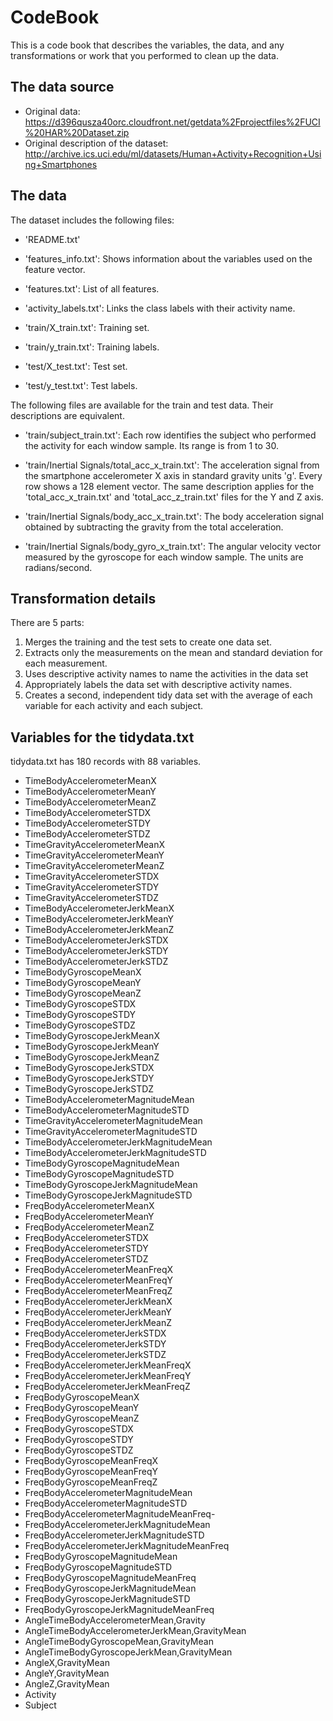 # CodeBook

This is a code book that describes the variables, the data, and any transformations or work that you performed to clean up the data.

## The data source

* Original data: https://d396qusza40orc.cloudfront.net/getdata%2Fprojectfiles%2FUCI%20HAR%20Dataset.zip
* Original description of the dataset: http://archive.ics.uci.edu/ml/datasets/Human+Activity+Recognition+Using+Smartphones

## The data

The dataset includes the following files:

- 'README.txt'

- 'features_info.txt': Shows information about the variables used on the feature vector.

- 'features.txt': List of all features.

- 'activity_labels.txt': Links the class labels with their activity name.

- 'train/X_train.txt': Training set.

- 'train/y_train.txt': Training labels.

- 'test/X_test.txt': Test set.

- 'test/y_test.txt': Test labels.

The following files are available for the train and test data. Their descriptions are equivalent.

- 'train/subject_train.txt': Each row identifies the subject who performed the activity for each window sample. Its range is from 1 to 30.

- 'train/Inertial Signals/total_acc_x_train.txt': The acceleration signal from the smartphone accelerometer X axis in standard gravity units 'g'. Every row shows a 128 element vector. The same description applies for the 'total_acc_x_train.txt' and 'total_acc_z_train.txt' files for the Y and Z axis.

- 'train/Inertial Signals/body_acc_x_train.txt': The body acceleration signal obtained by subtracting the gravity from the total acceleration.

- 'train/Inertial Signals/body_gyro_x_train.txt': The angular velocity vector measured by the gyroscope for each window sample. The units are radians/second.


## Transformation details

There are 5 parts:

1. Merges the training and the test sets to create one data set.
2. Extracts only the measurements on the mean and standard deviation for each measurement.
3. Uses descriptive activity names to name the activities in the data set
4. Appropriately labels the data set with descriptive activity names.
5. Creates a second, independent tidy data set with the average of each variable for each activity and each subject.

## Variables for the tidydata.txt
tidydata.txt has 180 records with 88 variables.
- TimeBodyAccelerometerMeanX
- TimeBodyAccelerometerMeanY
- TimeBodyAccelerometerMeanZ
- TimeBodyAccelerometerSTDX
- TimeBodyAccelerometerSTDY
- TimeBodyAccelerometerSTDZ
- TimeGravityAccelerometerMeanX
- TimeGravityAccelerometerMeanY
- TimeGravityAccelerometerMeanZ
- TimeGravityAccelerometerSTDX
- TimeGravityAccelerometerSTDY
- TimeGravityAccelerometerSTDZ
- TimeBodyAccelerometerJerkMeanX
- TimeBodyAccelerometerJerkMeanY
- TimeBodyAccelerometerJerkMeanZ
- TimeBodyAccelerometerJerkSTDX
- TimeBodyAccelerometerJerkSTDY
- TimeBodyAccelerometerJerkSTDZ
- TimeBodyGyroscopeMeanX
- TimeBodyGyroscopeMeanY
- TimeBodyGyroscopeMeanZ
- TimeBodyGyroscopeSTDX
- TimeBodyGyroscopeSTDY
- TimeBodyGyroscopeSTDZ
- TimeBodyGyroscopeJerkMeanX
- TimeBodyGyroscopeJerkMeanY
- TimeBodyGyroscopeJerkMeanZ
- TimeBodyGyroscopeJerkSTDX
- TimeBodyGyroscopeJerkSTDY
- TimeBodyGyroscopeJerkSTDZ
- TimeBodyAccelerometerMagnitudeMean
- TimeBodyAccelerometerMagnitudeSTD
- TimeGravityAccelerometerMagnitudeMean
- TimeGravityAccelerometerMagnitudeSTD
- TimeBodyAccelerometerJerkMagnitudeMean
- TimeBodyAccelerometerJerkMagnitudeSTD
- TimeBodyGyroscopeMagnitudeMean
- TimeBodyGyroscopeMagnitudeSTD
- TimeBodyGyroscopeJerkMagnitudeMean
- TimeBodyGyroscopeJerkMagnitudeSTD
- FreqBodyAccelerometerMeanX
- FreqBodyAccelerometerMeanY
- FreqBodyAccelerometerMeanZ
- FreqBodyAccelerometerSTDX
- FreqBodyAccelerometerSTDY
- FreqBodyAccelerometerSTDZ
- FreqBodyAccelerometerMeanFreqX
- FreqBodyAccelerometerMeanFreqY
- FreqBodyAccelerometerMeanFreqZ
- FreqBodyAccelerometerJerkMeanX
- FreqBodyAccelerometerJerkMeanY
- FreqBodyAccelerometerJerkMeanZ
- FreqBodyAccelerometerJerkSTDX
- FreqBodyAccelerometerJerkSTDY
- FreqBodyAccelerometerJerkSTDZ
- FreqBodyAccelerometerJerkMeanFreqX
- FreqBodyAccelerometerJerkMeanFreqY
- FreqBodyAccelerometerJerkMeanFreqZ
- FreqBodyGyroscopeMeanX
- FreqBodyGyroscopeMeanY
- FreqBodyGyroscopeMeanZ
- FreqBodyGyroscopeSTDX
- FreqBodyGyroscopeSTDY
- FreqBodyGyroscopeSTDZ
- FreqBodyGyroscopeMeanFreqX
- FreqBodyGyroscopeMeanFreqY
- FreqBodyGyroscopeMeanFreqZ
- FreqBodyAccelerometerMagnitudeMean
- FreqBodyAccelerometerMagnitudeSTD
- FreqBodyAccelerometerMagnitudeMeanFreq- 
- FreqBodyAccelerometerJerkMagnitudeMean
- FreqBodyAccelerometerJerkMagnitudeSTD
- FreqBodyAccelerometerJerkMagnitudeMeanFreq
- FreqBodyGyroscopeMagnitudeMean
- FreqBodyGyroscopeMagnitudeSTD
- FreqBodyGyroscopeMagnitudeMeanFreq
- FreqBodyGyroscopeJerkMagnitudeMean
- FreqBodyGyroscopeJerkMagnitudeSTD
- FreqBodyGyroscopeJerkMagnitudeMeanFreq
- AngleTimeBodyAccelerometerMean,Gravity
- AngleTimeBodyAccelerometerJerkMean,GravityMean
- AngleTimeBodyGyroscopeMean,GravityMean
- AngleTimeBodyGyroscopeJerkMean,GravityMean
- AngleX,GravityMean
- AngleY,GravityMean
- AngleZ,GravityMean
- Activity
- Subject

